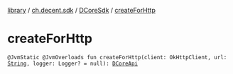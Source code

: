 [library](../../index.md) / [ch.decent.sdk](../index.md) / [DCoreSdk](index.md) / [createForHttp](./create-for-http.md)

# createForHttp

`@JvmStatic @JvmOverloads fun createForHttp(client: OkHttpClient, url: `[`String`](https://kotlinlang.org/api/latest/jvm/stdlib/kotlin/-string/index.html)`, logger: Logger? = null): `[`DCoreApi`](../-d-core-api/index.md)